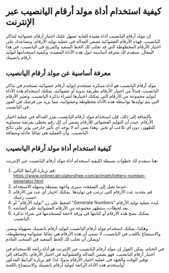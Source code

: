 كيفية استخدام أداة مولد أرقام اليانصيب عبر الإنترنت
===================================================

إن مولد أرقام اليانصيب أداة مفيدة للغاية تسهل عليك اختيار أرقام عشوائية لتذاكر اليانصيب. فهذه الأرقام العشوائية تضمن العدالة في عملية توليد الأرقام، وتساعدك على اختيار الأرقام المحظوظة التي قد تجلب لك الحظ السعيد والمربح في اليانصيب. في هذا المقال، سنقدم لك معرفة أساسية حول هذه الأداة المفيدة، وكيفية استخدامها لتوليد أرقام يانصيبك.

معرفة أساسية عن مولد أرقام اليانصيب
-----------------------------------

مولد أرقام اليانصيب هو أداة مبتكرة تستخدم لتوليد أرقام عشوائية تستخدم في تذاكر اليانصيب. فبدلاً من اختيار الأرقام بطريقة يدوية أو عشوائية، يمكنك استخدام هذه الأداة لتوليد مجموعة من الأرقام التي يمكنك اختيارها لشراء تذكرة اليانصيب. وتعتبر الأرقام التي يتم توليدها بواسطة هذه الأداة محظوظة وعشوائية، مما يزيد من فرصك في الفوز في اليانصيب.

بالإضافة إلى ذلك، فإن استخدام مولد أرقام اليانصيب يعزز العدالة في عملية اختيار الأرقام. حيث أن التوليد العشوائي للأرقام يضمن أن كل رقم يحظى بفرصة متساوية للظهور، دون أي تلاعب أو تحيز. وهذا يعني أنه لا يوجد أي تأثير خارجي يؤثر على نتائج اليانصيب، وأن العملية هي تمامًا عادلة وشفافة.

كيفية استخدام أداة مولد أرقام اليانصيب
--------------------------------------

هنا سنقدم لك خطوات بسيطة لكيفية استخدام أداة مولد أرقام اليانصيب عبر الإنترنت:

1. قم بزيارة الرابط التالي: <https://www.onlinecalculatorsfree.com/ar/math/lottery-number-generator.html>
2. عندما تصل إلى الصفحة، سترى واجهة بسيطة وسهلة الاستخدام.
3. قم بتحديد عدد الأرقام التي ترغب في توليدها. يمكنك اختيار أي عدد من الأرقام حسب رغبتك.
4. اضغط على زر "توليد الأرقام" أو "Generate Numbers" لبدء عملية توليد الأرقام.
5. بعد لحظات، ستظهر مجموعة من الأرقام العشوائية على الشاشة.
6. يمكنك نسخ هذه الأرقام أو كتابتها في ورقة لاحقة لتستخدمها في شراء تذكرة اليانصيب.

وهكذا، يمكنك استخدام مولد أرقام اليانصيب لتوليد أرقام يانصيبك بسهولة ويسر، والاستمتاع باللعب في اليانصيب. لا تنسى أن هذه الأرقام هي تمامًا عشوائية ومحظوظة، ويمكن أن تجلب لك الحظ السعيد في السحب القادم!

في الختام، يمكن القول إن مولد أرقام اليانصيب عبر الإنترنت هو أداة رائعة للاستخدام في اختيار أرقام اليانصيب. فهو يضمن العدالة والعشوائية في اختيار الأرقام، بالإضافة إلى توفير الوقت والجهد في عملية اختيار الأرقام يدويًا. لذا، قم بزيارة الرابط المذكور واستخدم هذه الأداة الرائعة لتوليد أرقام يانصيبك والاستمتاع باللعبة!